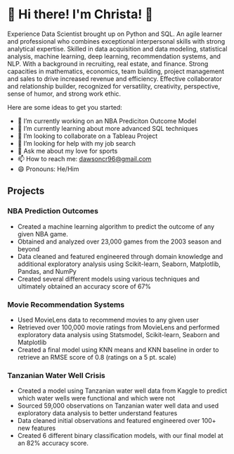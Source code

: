 # 👋 Hi there! I'm Christa! 👋

Experience Data Scientist brought up on Python and SQL. An agile learner and professional who combines exceptional interpersonal skills with strong analytical expertise. Skilled in  data acquisition and data modeling, statistical analysis, machine learning, deep learning, recommendation systems, and NLP. With a background in recruiting, real estate, and finance. Strong capacities in mathematics, economics, team building, project management and sales to drive increased revenue and efficiency. Effective collaborator and relationship builder, recognized for versatility, creativity, perspective, sense of humor, and strong work ethic.

Here are some ideas to get you started:

- 🔭 I’m currently working on an NBA Prediciton Outcome Model
- 🌱 I’m currently learning about more advanced SQL techniques
- 👯 I’m looking to collaborate on a Tableau Project
- 🤔 I’m looking for help with my job search
- 💬 Ask me about my love for sports
- 📫 How to reach me: dawsoncr96@gmail.com
- 😄 Pronouns: He/Him

## Projects

### NBA Prediction Outcomes
- Created a machine learning algorithm to predict the outcome of any given NBA game.
- Obtained and analyzed over 23,000 games from the 2003 season and beyond 
- Data cleaned and featured engineered through domain knowledge and additional exploratory analysis using Scikit-learn, Seaborn, Matplotlib, Pandas, and NumPy
- Created several different models using various techniques and ultimately obtained an accuracy score of 67%

### Movie Recommendation Systems
- Used MovieLens data to recommend movies to any given user
- Retrieved over 100,000 movie ratings from MovieLens and performed exploratory data analysis using Statsmodel, Scikit-learn, Seaborn and Matplotlib
- Created a final model using KNN means and KNN baseline in order to retrieve an RMSE score of 0.8 (ratings on a 5 pt. scale)

### Tanzanian Water Well Crisis
- Created a model using Tanzanian water well data from Kaggle to predict which water wells were functional and which were not
- Sourced 59,000 observations on Tanzanian water well data and used exploratory data analysis to better understand features
- Data cleaned initial observations and featured engineered over 100+ new features
- Created 6 different binary classification models, with our final model at an 82% accuracy score.


<!--
**dawsonc96/dawsonc96** is a ✨ _special_ ✨ repository because its `README.md` (this file) appears on your GitHub profile.
